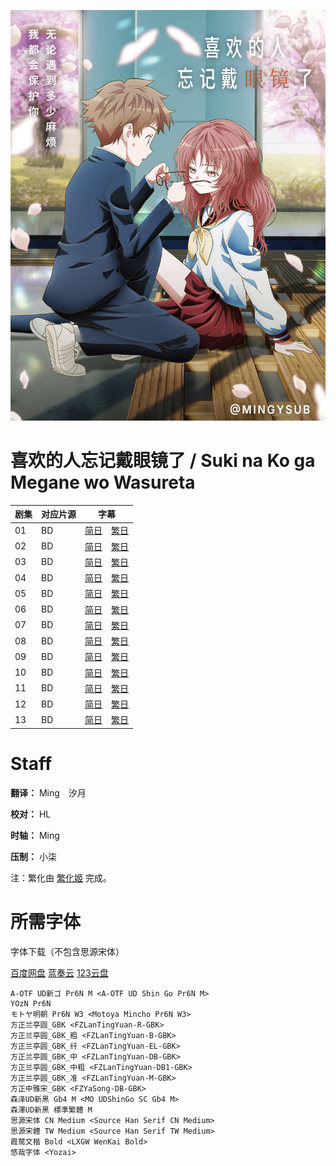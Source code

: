 ![Poster](Poster.jpg)

# 喜欢的人忘记戴眼镜了 / Suki na Ko ga Megane wo Wasureta
| 剧集 | 对应片源 | 字幕 |
| ---- | -------- | ---- |
| 01 | BD | [简日](https://raw.githubusercontent.com/MingYSub/SubsArchive/main/Archive/Suki%20na%20Ko%20ga%20Megane%20wo%20Wasureta/%5BMingY%5D%20Suki%20na%20Ko%20ga%20Megane%20wo%20Wasureta%20%5B01%5D.CHS_JPN.ass)　[繁日](https://raw.githubusercontent.com/MingYSub/SubsArchive/main/Archive/Suki%20na%20Ko%20ga%20Megane%20wo%20Wasureta/%5BMingY%5D%20Suki%20na%20Ko%20ga%20Megane%20wo%20Wasureta%20%5B01%5D.CHT_JPN.ass) |
| 02 | BD | [简日](https://raw.githubusercontent.com/MingYSub/SubsArchive/main/Archive/Suki%20na%20Ko%20ga%20Megane%20wo%20Wasureta/%5BMingY%5D%20Suki%20na%20Ko%20ga%20Megane%20wo%20Wasureta%20%5B02%5D.CHS_JPN.ass)　[繁日](https://raw.githubusercontent.com/MingYSub/SubsArchive/main/Archive/Suki%20na%20Ko%20ga%20Megane%20wo%20Wasureta/%5BMingY%5D%20Suki%20na%20Ko%20ga%20Megane%20wo%20Wasureta%20%5B02%5D.CHT_JPN.ass) |
| 03 | BD | [简日](https://raw.githubusercontent.com/MingYSub/SubsArchive/main/Archive/Suki%20na%20Ko%20ga%20Megane%20wo%20Wasureta/%5BMingY%5D%20Suki%20na%20Ko%20ga%20Megane%20wo%20Wasureta%20%5B03%5D.CHS_JPN.ass)　[繁日](https://raw.githubusercontent.com/MingYSub/SubsArchive/main/Archive/Suki%20na%20Ko%20ga%20Megane%20wo%20Wasureta/%5BMingY%5D%20Suki%20na%20Ko%20ga%20Megane%20wo%20Wasureta%20%5B03%5D.CHT_JPN.ass) |
| 04 | BD | [简日](https://raw.githubusercontent.com/MingYSub/SubsArchive/main/Archive/Suki%20na%20Ko%20ga%20Megane%20wo%20Wasureta/%5BMingY%5D%20Suki%20na%20Ko%20ga%20Megane%20wo%20Wasureta%20%5B04%5D.CHS_JPN.ass)　[繁日](https://raw.githubusercontent.com/MingYSub/SubsArchive/main/Archive/Suki%20na%20Ko%20ga%20Megane%20wo%20Wasureta/%5BMingY%5D%20Suki%20na%20Ko%20ga%20Megane%20wo%20Wasureta%20%5B04%5D.CHT_JPN.ass) |
| 05 | BD | [简日](https://raw.githubusercontent.com/MingYSub/SubsArchive/main/Archive/Suki%20na%20Ko%20ga%20Megane%20wo%20Wasureta/%5BMingY%5D%20Suki%20na%20Ko%20ga%20Megane%20wo%20Wasureta%20%5B05%5D.CHS_JPN.ass)　[繁日](https://raw.githubusercontent.com/MingYSub/SubsArchive/main/Archive/Suki%20na%20Ko%20ga%20Megane%20wo%20Wasureta/%5BMingY%5D%20Suki%20na%20Ko%20ga%20Megane%20wo%20Wasureta%20%5B05%5D.CHT_JPN.ass) |
| 06 | BD | [简日](https://raw.githubusercontent.com/MingYSub/SubsArchive/main/Archive/Suki%20na%20Ko%20ga%20Megane%20wo%20Wasureta/%5BMingY%5D%20Suki%20na%20Ko%20ga%20Megane%20wo%20Wasureta%20%5B06%5D.CHS_JPN.ass)　[繁日](https://raw.githubusercontent.com/MingYSub/SubsArchive/main/Archive/Suki%20na%20Ko%20ga%20Megane%20wo%20Wasureta/%5BMingY%5D%20Suki%20na%20Ko%20ga%20Megane%20wo%20Wasureta%20%5B06%5D.CHT_JPN.ass) |
| 07 | BD | [简日](https://raw.githubusercontent.com/MingYSub/SubsArchive/main/Archive/Suki%20na%20Ko%20ga%20Megane%20wo%20Wasureta/%5BMingY%5D%20Suki%20na%20Ko%20ga%20Megane%20wo%20Wasureta%20%5B07%5D.CHS_JPN.ass)　[繁日](https://raw.githubusercontent.com/MingYSub/SubsArchive/main/Archive/Suki%20na%20Ko%20ga%20Megane%20wo%20Wasureta/%5BMingY%5D%20Suki%20na%20Ko%20ga%20Megane%20wo%20Wasureta%20%5B07%5D.CHT_JPN.ass) |
| 08 | BD | [简日](https://raw.githubusercontent.com/MingYSub/SubsArchive/main/Archive/Suki%20na%20Ko%20ga%20Megane%20wo%20Wasureta/%5BMingY%5D%20Suki%20na%20Ko%20ga%20Megane%20wo%20Wasureta%20%5B08%5D.CHS_JPN.ass)　[繁日](https://raw.githubusercontent.com/MingYSub/SubsArchive/main/Archive/Suki%20na%20Ko%20ga%20Megane%20wo%20Wasureta/%5BMingY%5D%20Suki%20na%20Ko%20ga%20Megane%20wo%20Wasureta%20%5B08%5D.CHT_JPN.ass) |
| 09 | BD | [简日](https://raw.githubusercontent.com/MingYSub/SubsArchive/main/Archive/Suki%20na%20Ko%20ga%20Megane%20wo%20Wasureta/%5BMingY%5D%20Suki%20na%20Ko%20ga%20Megane%20wo%20Wasureta%20%5B09%5D.CHS_JPN.ass)　[繁日](https://raw.githubusercontent.com/MingYSub/SubsArchive/main/Archive/Suki%20na%20Ko%20ga%20Megane%20wo%20Wasureta/%5BMingY%5D%20Suki%20na%20Ko%20ga%20Megane%20wo%20Wasureta%20%5B09%5D.CHT_JPN.ass) |
| 10 | BD | [简日](https://raw.githubusercontent.com/MingYSub/SubsArchive/main/Archive/Suki%20na%20Ko%20ga%20Megane%20wo%20Wasureta/%5BMingY%5D%20Suki%20na%20Ko%20ga%20Megane%20wo%20Wasureta%20%5B10%5D.CHS_JPN.ass)　[繁日](https://raw.githubusercontent.com/MingYSub/SubsArchive/main/Archive/Suki%20na%20Ko%20ga%20Megane%20wo%20Wasureta/%5BMingY%5D%20Suki%20na%20Ko%20ga%20Megane%20wo%20Wasureta%20%5B10%5D.CHT_JPN.ass) |
| 11 | BD | [简日](https://raw.githubusercontent.com/MingYSub/SubsArchive/main/Archive/Suki%20na%20Ko%20ga%20Megane%20wo%20Wasureta/%5BMingY%5D%20Suki%20na%20Ko%20ga%20Megane%20wo%20Wasureta%20%5B11%5D.CHS_JPN.ass)　[繁日](https://raw.githubusercontent.com/MingYSub/SubsArchive/main/Archive/Suki%20na%20Ko%20ga%20Megane%20wo%20Wasureta/%5BMingY%5D%20Suki%20na%20Ko%20ga%20Megane%20wo%20Wasureta%20%5B11%5D.CHT_JPN.ass) |
| 12 | BD | [简日](https://raw.githubusercontent.com/MingYSub/SubsArchive/main/Archive/Suki%20na%20Ko%20ga%20Megane%20wo%20Wasureta/%5BMingY%5D%20Suki%20na%20Ko%20ga%20Megane%20wo%20Wasureta%20%5B12%5D.CHS_JPN.ass)　[繁日](https://raw.githubusercontent.com/MingYSub/SubsArchive/main/Archive/Suki%20na%20Ko%20ga%20Megane%20wo%20Wasureta/%5BMingY%5D%20Suki%20na%20Ko%20ga%20Megane%20wo%20Wasureta%20%5B12%5D.CHT_JPN.ass) |
| 13 | BD | [简日](https://raw.githubusercontent.com/MingYSub/SubsArchive/main/Archive/Suki%20na%20Ko%20ga%20Megane%20wo%20Wasureta/%5BMingY%5D%20Suki%20na%20Ko%20ga%20Megane%20wo%20Wasureta%20%5B13%5D.CHS_JPN.ass)　[繁日](https://raw.githubusercontent.com/MingYSub/SubsArchive/main/Archive/Suki%20na%20Ko%20ga%20Megane%20wo%20Wasureta/%5BMingY%5D%20Suki%20na%20Ko%20ga%20Megane%20wo%20Wasureta%20%5B13%5D.CHT_JPN.ass) |

# Staff
**翻译：** Ming　汐月

**校对：** HL

**时轴：** Ming

**压制：** 小柒

注：繁化由 [繁化姬](https://zhconvert.org) 完成。

# 所需字体
字体下载（不包含思源宋体）

[百度网盘](https://pan.baidu.com/s/1VvCrrxlo5sUBN79HXg-m-w?pwd=1111) [蓝奏云](https://wwi.lanzoup.com/iRgiD1twlqmh) [123云盘](https://www.123pan.com/s/apt4jv-uQ9H3.html)

```
A-OTF UD新ゴ Pr6N M <A-OTF UD Shin Go Pr6N M>
YOzN Pr6N
モトヤ明朝 Pr6N W3 <Motoya Mincho Pr6N W3>
方正兰亭圆_GBK <FZLanTingYuan-R-GBK>
方正兰亭圆_GBK_粗 <FZLanTingYuan-B-GBK>
方正兰亭圆_GBK_纤 <FZLanTingYuan-EL-GBK>
方正兰亭圆_GBK_中 <FZLanTingYuan-DB-GBK>
方正兰亭圆_GBK_中粗 <FZLanTingYuan-DB1-GBK>
方正兰亭圆_GBK_准 <FZLanTingYuan-M-GBK>
方正中雅宋_GBK <FZYaSong-DB-GBK>
森泽UD新黑 Gb4 M <MO UDShinGo SC Gb4 M>
森澤UD新黑 標準繁體 M
思源宋体 CN Medium <Source Han Serif CN Medium>
思源宋體 TW Medium <Source Han Serif TW Medium>
霞鹜文楷 Bold <LXGW WenKai Bold>
悠哉字体 <Yozai>
```
